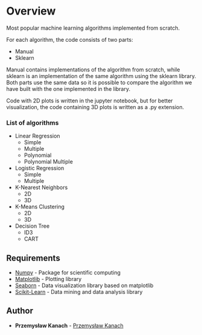 # Overview

Most popular machine learning algorithms implemented from scratch.

For each algorithm, the code consists of two parts:
* Manual
* Sklearn

Manual contains implementations of the algorithm from scratch, while sklearn is an implementation of the same algorithm using the sklearn library.
Both parts use the same data so it is possible to compare the algorithm we have built with the one implemented in the library.

Code with 2D plots is written in the jupyter notebook, but for better visualization, the code containing 3D plots is written as a .py extension.

### List of algorithms

- Linear Regression
  * Simple
  * Multiple
  * Polynomial
  * Polynomial Multiple
- Logistic Regression
  * Simple
  * Multiple
- K-Nearest Neighbors
  * 2D
  * 3D
- K-Means Clustering
  * 2D
  * 3D
- Decision Tree
  * ID3
  * CART

## Requirements

* [Numpy](http://www.numpy.org) - Package for scientific computing
* [Matplotlib](https://matplotlib.org) - Plotting library
* [Seaborn](https://seaborn.pydata.org) - Data visualization library based on matplotlib
* [Scikit-Learn](https://scikit-learn.org/stable/) - Data mining and data analysis library

## Author

* **Przemysław Kanach** - [Przemysław Kanach](https://github.com/Przemoo16)
